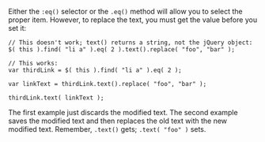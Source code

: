 <script>{
	"title": "How do I replace text from the 3rd element of a list of 10 items?"
}</script>

Either the `:eq()` selector or the `.eq()` method will allow you to select the proper item. However, to replace the text, you must get the value before you set it:

```
// This doesn't work; text() returns a string, not the jQuery object:
$( this ).find( "li a" ).eq( 2 ).text().replace( "foo", "bar" );

// This works:
var thirdLink = $( this ).find( "li a" ).eq( 2 );

var linkText = thirdLink.text().replace( "foo", "bar" );

thirdLink.text( linkText );
```

The first example just discards the modified text. The second example saves the modified text and then replaces the old text with the new modified text. Remember, `.text()` gets; `.text( "foo" )` sets.
